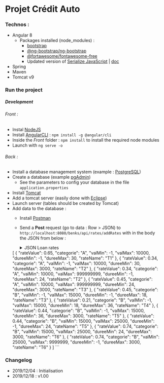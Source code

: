 # Projet Crédit Auto

### Technos :

- Angular 8
    - Packages installed (node_modules) : 
        - [bootstrap](https://www.npmjs.com/package/bootstrap)
        - [@ng-bootstrap/ng-bootstrap](https://www.npmjs.com/package/@ng-bootstrap/ng-bootstrap)
        - [@fortawesome/fontawesome-free](https://www.npmjs.com/package/@fortawesome/fontawesome-free)
        - Updated version of [Serialize JavaScript](https://www.npmjs.com/package/serialize-javascript) | [doc](https://github.com/streamlit/streamlit/issues/819)
- Spring
- Maven
- Tomcat v9


### Run the project

##### Development 

###### Front :
- Instal [NodeJS](https://nodejs.org/en/download/)
- Install [AngularCLI](https://cli.angular.io/) : `npm install -g @angular/cli`
- Inside the *Front* folder : `npm install` to install the required node modules
- Launch with `ng serve -o`


###### Back :
- Install a database management system (example : [PostgreSQL](https://www.enterprisedb.com/downloads/postgres-postgresql-downloads))
- Create a database (example [pgAdmin](https://www.pgadmin.org/))
    - See the parameters to config your database in the file `application.properties`
- Install [Tomcat](https://tomcat.apache.org/whichversion.html)
- Add a tomcat server (easily done with [Eclipse](https://www.eclipse.org/downloads/packages/))
- Launch server (tables should be created by Tomcat)
- Add data to the database :
    - Install [Postman](https://www.getpostman.com/)
    - Send a **Post** request (go to data : Row > JSON) to `http://localhost:8080/benks/api/rates/addRates` with in the body  the JSON from below :

		<details>
		  <summary>JSON Loan rates</summary>

		```JSON
	[
	    {
		"rateValue": 0.65,
		"categorie": "A",
		"valMin": -1,
		"valMax": 10000,
		"dureeMin": -1,
		"dureeMax": 30,
		"rateName": "T1"
	    },
	    {
		"rateValue": 0.34,
		"categorie": "A",
		"valMin": -1,
		"valMax": 10000,
		"dureeMin": 30,
		"dureeMax": 3000,
		"rateName": "T2"
	    },
	    {
		"rateValue": 0.34,
		"categorie": "A",
		"valMin": 10000,
		"valMax": 999999999,
		"dureeMin": -1,
		"dureeMax": 24,
		"rateName": "T2"
	    },
	    {
		"rateValue": 0.45,
		"categorie": "A",
		"valMin": 10000,
		"valMax": 999999999,
		"dureeMin": 24,
		"dureeMax": 3000,
		"rateName": "T3"
	    },
	    {
		"rateValue": 0.45,
		"categorie": "B",
		"valMin": -1,
		"valMax": 15000,
		"dureeMin": -1,
		"dureeMax": 18,
		"rateName": "T3"
	    },
	    {
		"rateValue": 0.21,
		"categorie": "B",
		"valMin": -1,
		"valMax": 15000,
		"dureeMin": 18,
		"dureeMax": 36,
		"rateName": "T4"
	    },
	    {
		"rateValue": 0.44,
		"categorie": "B",
		"valMin": -1,
		"valMax": 15000,
		"dureeMin": 36,
		"dureeMax": 3000,
		"rateName": "T5"
	    },
	    {
		"rateValue": 0.44,
		"categorie": "B",
		"valMin": 15000,
		"valMax": 25000,
		"dureeMin": -1,
		"dureeMax": 24,
		"rateName": "T5"
	    },
	    {
		"rateValue": 0.74,
		"categorie": "B",
		"valMin": 15000,
		"valMax": 25000,
		"dureeMin": 24,
		"dureeMax": 3000,
		"rateName": "T6"
	    },
	    {
		"rateValue": 0.74,
		"categorie": "B",
		"valMin": 25000,
		"valMax": 9999999,
		"dureeMin": -1,
		"dureeMax": 3000,
		"rateName": "T6"
	    }
	]
		```
		</details>
    

### Changelog

* 2019/12/04 : Initialisation
* 2019/12/18 : v1.00

